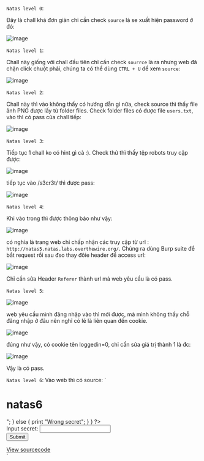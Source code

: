 `Natas level 0`:

Đây là chall khá đơn giản chỉ cần check `source` là se xuất hiện password ở đó:

![image](https://user-images.githubusercontent.com/96786536/147642324-378365b2-1248-4df3-8c82-49eb495da2d4.png)

`Natas level 1`:

Chall này giống với chall đầu tiên chỉ cần check `sourrce` là ra nhưng web đã chặn click chuột phải, chúng ta có thể dùng `CTRL + U` để xem `source`:

![image](https://user-images.githubusercontent.com/96786536/147642593-ae111bb8-7784-4645-b462-0f965de4e62a.png)

`Natas level 2`:

Chall này thì vào không thấy có hướng dẫn gì nữa, check source thì thấy file ảnh PNG được lấy từ folder files. Check folder files có được file `users.txt`, vào thì có pass của chall tiếp:

![image](https://user-images.githubusercontent.com/96786536/147645060-674519ce-408f-4bcc-85f5-2de5e48d350c.png)

`Natas level 3`:

Tiếp tục 1 chall ko có hint gì cà :). Check thử thì thấy tệp robots truy cập được:

![image](https://user-images.githubusercontent.com/96786536/147678329-d26f2a50-b51a-477d-96c0-367ce19ef7cc.png)

tiếp tục vào /s3cr3t/ thì được pass:

![image](https://user-images.githubusercontent.com/96786536/147678391-e31dfc68-4cd6-4fc7-9adc-b82aa58fb7c6.png)


`Natas level 4`:

Khi vào trong thì được thông báo như vậy:

![image](https://user-images.githubusercontent.com/96786536/147679350-3eb102d4-5110-4302-a235-18869400bb0b.png)

có nghía là trang web chỉ chấp nhận các truy cập từ url : `http://natas5.natas.labs.overthewire.org/`. Chúng ra dùng Burp suite để bắt request rồi sau đso thay đôie header để access url:

![image](https://user-images.githubusercontent.com/96786536/147679572-87854c7e-a3f2-4f89-8d58-8174c3cca628.png)


Chỉ cần sửa Header `Referer` thành url mà web yêu cầu là có pass.

`Natas level 5`:

![image](https://user-images.githubusercontent.com/96786536/147680018-2990c82a-4068-414a-b5b5-f924664a78e6.png)

web yêu cầu mình đăng nhập vào thì mới được, mà mình không thấy chỗ đăng nhập ở đâu nên nghĩ có lẽ là liên quan đến cookie.

![image](https://user-images.githubusercontent.com/96786536/147680189-127fa352-24a0-4c6f-9e19-322f6e1e24e5.png)

đúng như vậy, có cookie tên loggedin=0, chỉ cần sửa giá trị thành 1 là đc:

![image](https://user-images.githubusercontent.com/96786536/147680284-1bc280d1-1587-44d0-b35d-b29cd31af2d5.png)

Vậy là có pass.

`Natas level 6`:
 Vào web thì có source:
 `<html>
<head>
<!-- This stuff in the header has nothing to do with the level -->
<link rel="stylesheet" type="text/css" href="http://natas.labs.overthewire.org/css/level.css">
<link rel="stylesheet" href="http://natas.labs.overthewire.org/css/jquery-ui.css" />
<link rel="stylesheet" href="http://natas.labs.overthewire.org/css/wechall.css" />
<script src="http://natas.labs.overthewire.org/js/jquery-1.9.1.js"></script>
<script src="http://natas.labs.overthewire.org/js/jquery-ui.js"></script>
<script src=http://natas.labs.overthewire.org/js/wechall-data.js></script><script src="http://natas.labs.overthewire.org/js/wechall.js"></script>
<script>var wechallinfo = { "level": "natas6", "pass": "<censored>" };</script></head>
<body>
<h1>natas6</h1>
<div id="content">

<?

include "includes/secret.inc";

    if(array_key_exists("submit", $_POST)) {
        if($secret == $_POST['secret']) {
        print "Access granted. The password for natas7 is <censored>";
    } else {
        print "Wrong secret";
    }
    }
?>

<form method=post>
Input secret: <input name=secret><br>
<input type=submit name=submit>
</form>

<div id="viewsource"><a href="index-source.html">View sourcecode</a></div>
</div>
</body>
</html>`
